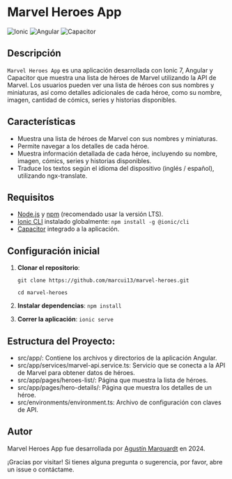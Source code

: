 # Marvel Heroes App

![Ionic](https://img.shields.io/badge/Ionic-7-blue) ![Angular](https://img.shields.io/badge/Angular-15-red) ![Capacitor](https://img.shields.io/badge/Capacitor-6-green)

## Descripción

`Marvel Heroes App` es una aplicación desarrollada con Ionic 7, Angular y Capacitor que muestra una lista de héroes de Marvel utilizando la API de Marvel. Los usuarios pueden ver una lista de héroes con sus nombres y miniaturas, así como detalles adicionales de cada héroe, como su nombre, imagen, cantidad de cómics, series y historias disponibles.

## Características

- Muestra una lista de héroes de Marvel con sus nombres y miniaturas.
- Permite navegar a los detalles de cada héroe.
- Muestra información detallada de cada héroe, incluyendo su nombre, imagen, cómics, series y historias disponibles.
- Traduce los textos según el idioma del dispositivo (inglés / español), utilizando ngx-translate.  

## Requisitos

- [Node.js](https://nodejs.org/) y [npm](https://www.npmjs.com/) (recomendado usar la versión LTS).
- [Ionic CLI](https://ionicframework.com/docs/cli) instalado globalmente: `npm install -g @ionic/cli`
- [Capacitor](https://capacitorjs.com/) integrado a la aplicación.

## Configuración inicial

1. **Clonar el repositorio**:
   ```
   git clone https://github.com/marcui13/marvel-heroes.git
   
   cd marvel-heroes
   ```
2. **Instalar dependencias**:
  `npm install`
  
3. **Correr la aplicación**:
  `ionic serve`
## **Estructura del Proyecto**:
- src/app/: Contiene los archivos y directorios de la aplicación Angular.
- src/app/services/marvel-api.service.ts: Servicio que se conecta a la API de Marvel para obtener datos de héroes.
- src/app/pages/heroes-list/: Página que muestra la lista de héroes.
- src/app/pages/hero-details/: Página que muestra los detalles de un héroe.
- src/environments/environment.ts: Archivo de configuración con claves de API.

## Autor
Marvel Heroes App fue desarrollada por [Agustín Marquardt](https://www.linkedin.com/in/agust%C3%ADn-marquardt-0015611b3/) en 2024.

¡Gracias por visitar! Si tienes alguna pregunta o sugerencia, por favor, abre un issue o contáctame.
